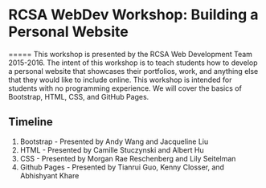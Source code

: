 # RCSA WebDev Workshop: Building a Personal Website
=====
This workshop is presented by the RCSA Web Development Team 2015-2016. The intent of this workshop is to teach students how to develop a personal website that showcases their portfolios, work, and anything else that they would like to include online. This workshop is intended for students with no programming experience. We will cover the basics of Bootstrap, HTML, CSS, and GitHub Pages.

## Timeline
1. Bootstrap - Presented by Andy Wang and Jacqueline Liu
2. HTML - Presented by Camille Stuczynski and Albert Hu
3. CSS - Presented by Morgan Rae Reschenberg and Lily Seitelman
4. Github Pages - Presented by Tianrui Guo, Kenny Closser, and Abhishyant Khare
